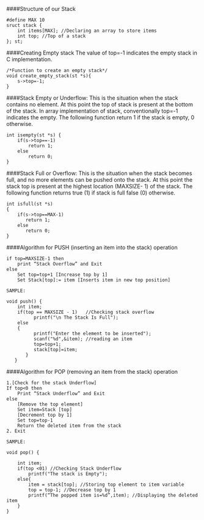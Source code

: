 ####Structure of our Stack
```
#define MAX 10
sruct stack {
	int items[MAX]; //Declaring an array to store items
	int top; //Top of a stack 
}; st;
```

####Creating Empty stack
The value of top=-1 indicates the empty stack in C implementation.
```
/*Function to create an empty stack*/
void create_empty_stack(st *s){
	s->top=-1; 
}
```

####Stack Empty or Underflow:
This is the situation when the stack contains no element. At this point the top of stack is present at the bottom of the stack. In array implementation of stack, conventionally top=-1 indicates the empty.
The following function return 1 if the stack is empty, 0 otherwise.
```
int isempty(st *s) {
	if(s->top==-1) 
		return 1;
	else
		return 0;
}
```
####Stack Full or Overflow:
This is the situation when the stack becomes full, and no more elements can be pushed onto the stack. At this point the stack top is present at the highest location (MAXSIZE- 1) of the stack. The following function returns true (1) if stack is full false (0) otherwise.
```
int isfull(st *s)
{
	if(s->top==MAX-1)
	   return 1;
	else
	   return 0;
}
```
####Algorithm for PUSH (inserting an item into the stack) operation
```
if top=MAXSIZE-1 then
	print “Stack Overflow” and Exit 
else
	Set top=top+1 [Increase top by 1]
	Set Stack[top]:= item [Inserts item in new top position]

SAMPLE:	

void push() {
    int item;
    if(top == MAXSIZE - 1)   //Checking stack overflow
          printf("\n The Stack Is Full");
    else
    {
          printf("Enter the element to be inserted");
          scanf("%d",&item); //reading an item
          top=top+1;
          stack[top]=item;
       } 
   }
```

####Algorithm for POP (removing an item from the stack) operation
```
1.[Check for the stack Underflow] 
If top<0 then
	Print “Stack Underflow” and Exit
else
	[Remove the top element]
	Set item=Stack [top]
	[Decrement top by 1]
	Set top=top-1
	Return the deleted item from the stack
2. Exit

SAMPLE:

void pop() {

	int item;
	if(top <01) //Checking Stack Underflow
		printf("The stack is Empty"); 
	else{
		item = stack[top]; //Storing top element to item variable
		top = top-1; //Decrease top by 1
		printf(“The popped item is=%d”,item); //Displaying the deleted item
	} 
}
```

